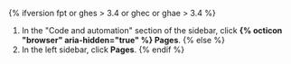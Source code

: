 {% ifversion fpt or ghes > 3.4 or ghec or ghae > 3.4 %}
1. In the "Code and automation" section of the sidebar, click **{% octicon "browser" aria-hidden="true" %} Pages**.
{% else %}
1. In the left sidebar, click **Pages**.
{% endif %}
